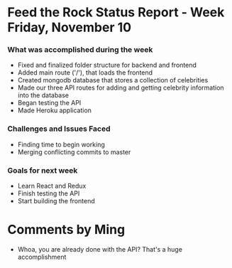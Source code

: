 # Feed the Rock Status Report - Week Friday, November 10

### What was accomplished during the week
* Fixed and finalized folder structure for backend and frontend
* Added main route ('/'), that loads the frontend
* Created mongodb database that stores a collection of celebrities
* Made our three API routes for adding and getting celebrity 
information into the database
* Began testing the API
* Made Heroku application

### Challenges and Issues Faced
* Finding time to begin working
* Merging conflicting commits to master

### Goals for next week
* Learn React and Redux
* Finish testing the API
* Start building the frontend

# Comments by Ming
* Whoa, you are already done with the API?  That's a huge accomplishment
